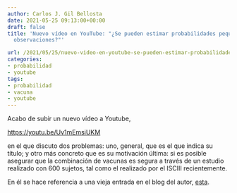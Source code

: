 ```yaml
---
author: Carlos J. Gil Bellosta
date: 2021-05-25 09:13:00+00:00
draft: false
title: 'Nuevo vídeo en YouTube: "¿Se pueden estimar probabilidades pequeñas con pocas
  observaciones?"'

url: /2021/05/25/nuevo-video-en-youtube-se-pueden-estimar-probabilidades-pequenas-con-pocas-observaciones/
categories:
- probabilidad
- youtube
tags:
- probabilidad
- vacuna
- youtube
---
```





Acabo de subir un nuevo vídeo a Youtube,








https://youtu.be/Uv1mEmsiUKM








en el que discuto dos problemas: uno, general, que es el que indica su título; y otro más concreto que es su motivación última: si es posible asegurar que la combinación de vacunas es segura a través de un estudio realizado con 600 sujetos, tal como el realizado por el ISCIII recientemente.







En él se hace referencia a una vieja entrada en el blog del autor, [esta](https://www.datanalytics.com/2016/11/30/la-regla-del-tres-para-estimar-la-probabilidad-de-un-evento-todavia-no-observado/).



